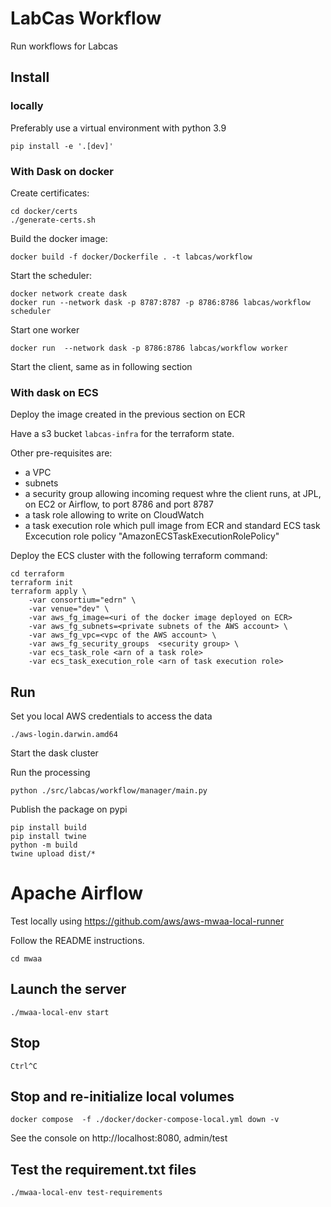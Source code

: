 # LabCas Workflow

Run workflows for Labcas


## Install

### locally

Preferably use a virtual environment with python 3.9


    pip install -e '.[dev]'

### With Dask on docker

Create certificates:

    cd docker/certs
    ./generate-certs.sh

Build the docker image:

    docker build -f docker/Dockerfile . -t labcas/workflow

Start the scheduler:

    docker network create dask
    docker run --network dask -p 8787:8787 -p 8786:8786 labcas/workflow scheduler

Start one worker

    docker run  --network dask -p 8786:8786 labcas/workflow worker 


Start the client, same as in following section


### With dask on ECS

Deploy the image created in the previous section on ECR

Have a s3 bucket `labcas-infra` for the terraform state.

Other pre-requisites are:
 - a VPC
 - subnets
 - a security group allowing incoming request whre the client runs, at JPL, on EC2 or Airflow, to port 8786 and port 8787
 - a task role allowing to write on CloudWatch
 - a task execution role which pull image from ECR and standard ECS task Excecution role policy "AmazonECSTaskExecutionRolePolicy"
 

Deploy the ECS cluster with the following terraform command:

    cd terraform
    terraform init
    terraform apply \
        -var consortium="edrn" \
        -var venue="dev" \
        -var aws_fg_image=<uri of the docker image deployed on ECR>
        -var aws_fg_subnets=<private subnets of the AWS account> \
        -var aws_fg_vpc=<vpc of the AWS account> \
        -var aws_fg_security_groups  <security group> \
        -var ecs_task_role <arn of a task role>
        -var ecs_task_execution_role <arn of task execution role>

## Run

Set you local AWS credentials to access the data


    ./aws-login.darwin.amd64


Start the dask cluster


Run the processing


    python ./src/labcas/workflow/manager/main.py

Publish the package on pypi

    pip install build
    pip install twine
    python -m build
    twine upload dist/*


# Apache Airflow

Test locally using https://github.com/aws/aws-mwaa-local-runner

Follow the README instructions.

    cd mwaa
    
## Launch the server

    ./mwaa-local-env start

## Stop 

    Ctrl^C

## Stop and re-initialize local volumes

    docker compose  -f ./docker/docker-compose-local.yml down -v

    

See the console on http://localhost:8080, admin/test

## Test the requirement.txt files
 
    ./mwaa-local-env test-requirements






